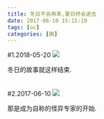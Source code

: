```yaml
---
title: 冬日不会再来,夏日终会逝去
date: 2017-06-10 15:15:19
tags: [oc]
categories: [画]
---
```


#1.2018-05-20
<a data-fancybox="gallery" href="P076_1.jpg"><img src="P076_1.jpg"></a>

冬日的故事就这样结束.
<br>
<br>
<br>
#2.2017-06-10
<a data-fancybox="gallery" href="P076_2.jpeg"><img src="P076_2.jpeg"></a>

那是成为自称的怪异专家的开始.
